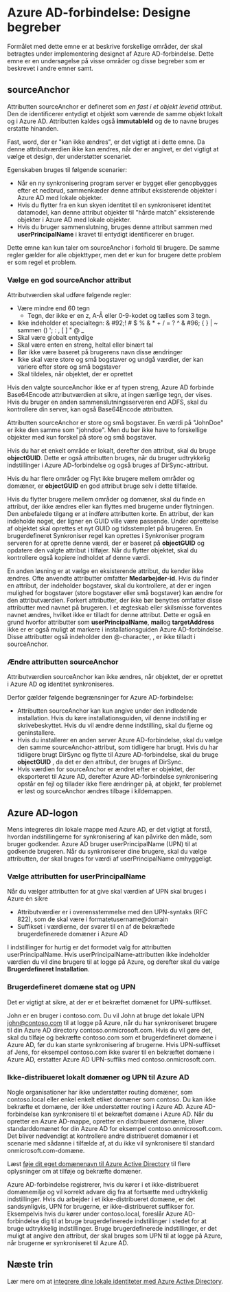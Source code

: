 <properties
   pageTitle="Azure AD-forbindelse: Designe begreber | Microsoft Azure"
   description="Dette emne indeholder oplysninger om bestemte implementering design områder"
   services="active-directory"
   documentationCenter=""
   authors="billmath"
   manager="femila"
   editor=""/>

<tags
   ms.service="active-directory"
   ms.custom = "azure-ad-connect"
   ms.devlang="na"
   ms.topic="article"
   ms.tgt_pltfrm="na"
   ms.workload="Identity"
   ms.date="09/13/2016"
   ms.author="billmath"/>

# <a name="azure-ad-connect-design-concepts"></a>Azure AD-forbindelse: Designe begreber
Formålet med dette emne er at beskrive forskellige områder, der skal betragtes under implementering designet af Azure AD-forbindelse. Dette emne er en undersøgelse på visse områder og disse begreber som er beskrevet i andre emner samt.

## <a name="sourceanchor"></a>sourceAnchor
Attributten sourceAnchor er defineret som *en fast i et objekt levetid attribut*. Den de identificerer entydigt et objekt som værende de samme objekt lokalt og i Azure AD. Attributten kaldes også **immutableId** og de to navne bruges erstatte hinanden.

Fast, word, der er "kan ikke ændres", er det vigtigt at i dette emne. Da denne attributværdien ikke kan ændres, når der er angivet, er det vigtigt at vælge et design, der understøtter scenariet.

Egenskaben bruges til følgende scenarier:

- Når en ny synkronisering program server er bygget eller genopbygges efter et nedbrud, sammenkæder denne attribut eksisterende objekter i Azure AD med lokale objekter.
- Hvis du flytter fra en kun skyen identitet til en synkroniseret identitet datamodel, kan denne attribut objekter til "hårde match" eksisterende objekter i Azure AD med lokale objekter.
- Hvis du bruger sammenslutning, bruges denne attribut sammen med **userPrincipalName** i kravet til entydigt identificerer en bruger.

Dette emne kan kun taler om sourceAnchor i forhold til brugere. De samme regler gælder for alle objekttyper, men det er kun for brugere dette problem er som regel et problem.

### <a name="selecting-a-good-sourceanchor-attribute"></a>Vælge en god sourceAnchor attribut
Attributværdien skal udføre følgende regler:

- Være mindre end 60 tegn
    - Tegn, der ikke er en z, A-Å eller 0-9-kodet og tælles som 3 tegn.
- Ikke indeholder et specialtegn: & #92;! # $ % & * + / = ? ^ & #96; { } | ~ sammen () '; : , [ ] " @ _
- Skal være globalt entydige
- Skal være enten en streng, heltal eller binært tal
- Bør ikke være baseret på brugerens navn disse ændringer
- Ikke skal være store og små bogstaver og undgå værdier, der kan variere efter store og små bogstaver
- Skal tildeles, når objektet, der er oprettet

Hvis den valgte sourceAnchor ikke er af typen streng, Azure AD forbinde Base64Encode attributværdien at sikre, at ingen særlige tegn, der vises. Hvis du bruger en anden sammenslutningsserveren end ADFS, skal du kontrollere din server, kan også Base64Encode attributten.

Attributten sourceAnchor er store og små bogstaver. En værdi på "JohnDoe" er ikke den samme som "johndoe". Men du bør ikke have to forskellige objekter med kun forskel på store og små bogstaver.

Hvis du har et enkelt område er lokalt, derefter den attribut, skal du bruge **objectGUID**. Dette er også attributten bruges, når du bruger udtrykkelig indstillinger i Azure AD-forbindelse og også bruges af DirSync-attribut.

Hvis du har flere områder og Flyt ikke brugere mellem områder og domæner, er **objectGUID** en god attribut bruge selv i dette tilfælde.

Hvis du flytter brugere mellem områder og domæner, skal du finde en attribut, der ikke ændres eller kan flyttes med brugerne under flytningen. Den anbefalede tilgang er at indføre attributten korte. En attribut, der kan indeholde noget, der ligner en GUID ville være passende. Under oprettelse af objektet skal oprettes et nyt GUID og tidsstemplet på brugeren. En brugerdefineret Synkroniser regel kan oprettes i Synkroniser program serveren for at oprette denne værdi, der er baseret på **objectGUID** og opdatere den valgte attribut i tilføjer. Når du flytter objektet, skal du kontrollere også kopiere indholdet af denne værdi.

En anden løsning er at vælge en eksisterende attribut, du kender ikke ændres. Ofte anvendte attributter omfatter **Medarbejder-id**. Hvis du finder en attribut, der indeholder bogstaver, skal du kontrollere, at der er ingen mulighed for bogstaver (store bogstaver eller små bogstaver) kan ændre for den attributværdien. Forkert attributter, der ikke bør benyttes omfatter disse attributter med navnet på brugeren. I et ægteskab eller skilsmisse forventes navnet ændres, hvilket ikke er tilladt for denne attribut. Dette er også en grund hvorfor attributter som **userPrincipalName**, **mail**og **targetAddress** ikke er er også muligt at markere i installationsguiden Azure AD-forbindelse. Disse attributter også indeholder den @-character, , er ikke tilladt i sourceAnchor.

### <a name="changing-the-sourceanchor-attribute"></a>Ændre attributten sourceAnchor
Attributværdien sourceAnchor kan ikke ændres, når objektet, der er oprettet i Azure AD og identitet synkroniseres.

Derfor gælder følgende begrænsninger for Azure AD-forbindelse:

- Attributten sourceAnchor kan kun angive under den indledende installation. Hvis du køre installationsguiden, vil denne indstilling er skrivebeskyttet. Hvis du vil ændre denne indstilling, skal du fjerne og geninstallere.
- Hvis du installerer en anden server Azure AD-forbindelse, skal du vælge den samme sourceAnchor-attribut, som tidligere har brugt. Hvis du har tidligere brugt DirSync og flytte til Azure AD-forbindelse, skal du bruge **objectGUID** , da det er den attribut, der bruges af DirSync.
- Hvis værdien for sourceAnchor er ændret efter er objektet, der eksporteret til Azure AD, derefter Azure AD-forbindelse synkronisering opstår en fejl og tillader ikke flere ændringer på, at objekt, før problemet er løst og sourceAnchor ændres tilbage i kildemappen.

## <a name="azure-ad-sign-in"></a>Azure AD-logon
Mens integreres din lokale mappe med Azure AD, er det vigtigt at forstå, hvordan indstillingerne for synkronisering af kan påvirke den måde, som bruger godkender. Azure AD bruger userPrincipalName (UPN) til at godkende brugeren. Når du synkroniserer dine brugere, skal du vælge attributten, der skal bruges for værdi af userPrincipalName omhyggeligt.

### <a name="choosing-the-attribute-for-userprincipalname"></a>Vælge attributten for userPrincipalName
Når du vælger attributten for at give skal værdien af UPN skal bruges i Azure én sikre

- Attributværdier er i overensstemmelse med den UPN-syntaks (RFC 822), som de skal være i formatetusername@domain
- Suffikset i værdierne, der svarer til en af de bekræftede brugerdefinerede domæner i Azure AD

I indstillinger for hurtig er det formodet valg for attributten userPrincipalName. Hvis userPrincipalName-attributten ikke indeholder værdien du vil dine brugere til at logge på Azure, og derefter skal du vælge **Brugerdefineret Installation**.

### <a name="custom-domain-state-and-upn"></a>Brugerdefineret domæne stat og UPN
Det er vigtigt at sikre, at der er et bekræftet domænet for UPN-suffikset.

John er en bruger i contoso.com. Du vil John at bruge det lokale UPN john@contoso.com til at logge på Azure, når du har synkroniseret brugere til din Azure AD directory contoso.onmicrosoft.com. Hvis du vil gøre det, skal du tilføje og bekræfte contoso.com som et brugerdefineret domæne i Azure AD, før du kan starte synkronisering af brugerne. Hvis UPN-suffikset af Jens, for eksempel contoso.com ikke svarer til en bekræftet domæne i Azure AD, erstatter Azure AD UPN-suffiks med contoso.onmicrosoft.com.

### <a name="non-routable-on-premises-domains-and-upn-for-azure-ad"></a>Ikke-distribueret lokalt domæner og UPN til Azure AD
Nogle organisationer har ikke understøtter routing domæner, som contoso.local eller enkel enkelt etiket domæner som contoso. Du kan ikke bekræfte et domæne, der ikke understøtter routing i Azure AD. Azure AD-forbindelse kan synkronisere til et bekræftet domæne i Azure AD. Når du opretter en Azure AD-mappe, opretter en distribueret domæne, bliver standarddomænet for din Azure AD for eksempel contoso.onmicrosoft.com. Det bliver nødvendigt at kontrollere andre distribueret domæner i et scenarie med sådanne i tilfælde af, at du ikke vil synkronisere til standard onmicrosoft.com-domæne.

Læst [føje dit eget domænenavn til Azure Active Directory](active-directory-add-domain.md) til flere oplysninger om at tilføje og bekræfte domæner.

Azure AD-forbindelse registrerer, hvis du kører i et ikke-distribueret domænemiljø og vil korrekt advare dig fra at fortsætte med udtrykkelig indstillinger. Hvis du arbejder i et ikke-distribueret domæne, er det sandsynligvis, UPN for brugerne, er ikke-distribueret suffikser for. Eksempelvis hvis du kører under contoso.local, foreslår Azure AD-forbindelse dig til at bruge brugerdefinerede indstillinger i stedet for at bruge udtrykkelig indstillinger. Bruge brugerdefinerede indstillinger, er det muligt at angive den attribut, der skal bruges som UPN til at logge på Azure, når brugerne er synkroniseret til Azure AD.

## <a name="next-steps"></a>Næste trin
Lær mere om at [integrere dine lokale identiteter med Azure Active Directory](active-directory-aadconnect.md).
